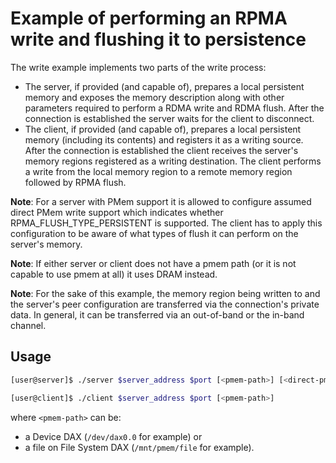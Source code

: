 Example of performing an RPMA write and flushing it to persistence
===

The write example implements two parts of the write process:
- The server, if provided (and capable of), prepares a local persistent memory
and exposes the memory description along with other parameters required
to perform a RDMA write and RDMA flush. After the connection is established
the server waits for the client to disconnect.
- The client, if provided (and capable of), prepares a local persistent memory
(including its contents) and registers it as a writing source.
After the connection is established the client receives the server's memory
regions registered as a writing destination. The client performs a write from
the local memory region to a remote memory region followed by RPMA flush.

**Note**: For a server with PMem support it is allowed to configure assumed direct
PMem write support which indicates whether RPMA_FLUSH_TYPE_PERSISTENT is supported.
The client has to apply this configuration to be aware of what types of flush it
can perform on the server's memory.

**Note**: If either server or client does not have a pmem path (or it is not
capable to use pmem at all) it uses DRAM instead.

**Note**: For the sake of this example, the memory region being written to and
the server's peer configuration are transferred via the connection's private
data. In general, it can be transferred via an out-of-band or the in-band
channel.

## Usage

```bash
[user@server]$ ./server $server_address $port [<pmem-path>] [<direct-pmem-write>]
```

```bash
[user@client]$ ./client $server_address $port [<pmem-path>]
```

where `<pmem-path>` can be:
  - a Device DAX (`/dev/dax0.0` for example) or
  - a file on File System DAX (`/mnt/pmem/file` for example).
